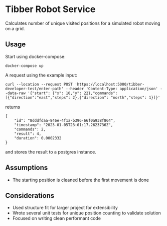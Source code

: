 # Tibber Robot Service

Calculates number of unique visited positions for a simulated robot moving on a grid.

## Usage
Start using docker-compose:
```
docker-compose up
```
A request using the example input:
```
curl --location --request POST 'https://localhost:5000/tibber-developer-test/enter-path' --header 'Content-Type: application/json' --data-raw '{"start": {"x": 10,"y": 22},"commands": [{"direction":"east","steps": 2},{"direction": "north","steps": 1}]}'
```
returns
```
{
    "id": "8dddfdaa-846e-4f1a-b396-66f0a938f864",
    "timestamp": "2023-01-05T23:01:17.2623736Z",
    "commands": 2,
    "result": 4,
    "duration": 0.0002332
}
```
and stores the result to a postgres instance.

## Assumptions
* The starting position is cleaned before the first movement is done

## Considerations
* Used structure fit for larger project for extensibility
* Wrote several unit tests for unique position counting to validate solution
* Focused on writing clean performant code
